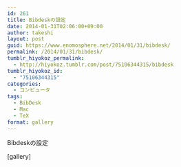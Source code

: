 ```yaml
---
id: 261
title: Bibdeskの設定
date: 2014-01-31T02:06:00+09:00
author: takeshi
layout: post
guid: https://www.enomosphere.net/2014/01/31/bibdesk/
permalink: /2014/01/31/bibdesk/
tumblr_hiyokoz_permalink:
  - http://hiyokoz.tumblr.com/post/75106344315/bibdesk
tumblr_hiyokoz_id:
  - "75106344315"
categories:
  - コンピュータ
tags:
  - BibDesk
  - Mac
  - TeX
format: gallery
---
```

Bibdeskの設定<!--more-->

[gallery]

&nbsp;